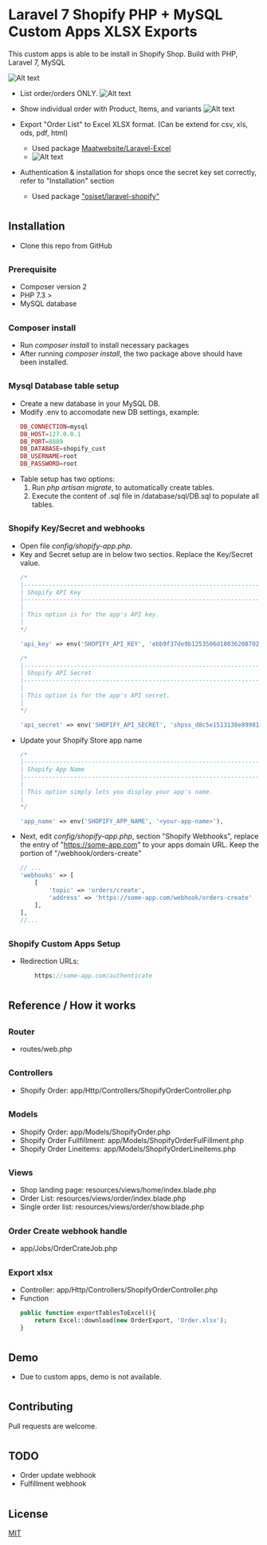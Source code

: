 # <h1> Laravel 7 Shopify PHP + MySQL Custom Apps XLSX Exports
This custom apps is able to be install in Shopify Shop.
Build with PHP, Laravel 7, MySQL

![Alt text](public/images/github/home.png?raw=true "Home")


* List order/orders ONLY.
![Alt text](public/images/github/order_list1.png?raw=true "Order List")

* Show individual order with Product, Items, and variants
![Alt text](public/images/github/single_order.png?raw=true "Single Order")

* Export "Order List" to Excel XLSX format. (Can be extend for csv, xls, ods, pdf, html) 
    * Used package <a href="https://github.com/maatwebsite/Laravel-Excel">Maatwebsite/Laravel-Excel</a>
    * ![Alt text](public/images/github/export_excel.png?raw=true "Export Excel")

* Authentication & installation for shops once the secret key set correctly, refer to "Installation" section
  * Used package <a href="https://github.com/osiset/laravel-shopify">"osiset/laravel-shopify"</a>

# <h2>Installation
- Clone this repo from GitHub
## <h3> Prerequisite
   * Composer version 2
   * PHP 7.3 >
   * MySQL database
## <h3> Composer install
* Run <i>composer install</i> to install necessary packages
* After running <i>composer install</i>, the two package above should have been installed.
## <h3> Mysql Database table setup
* Create a new database in your MySQL DB.
* Modify .env to accomodate new DB settings, example:
    ```php
    DB_CONNECTION=mysql
    DB_HOST=127.0.0.1
    DB_PORT=8889
    DB_DATABASE=shopify_cust
    DB_USERNAME=root
    DB_PASSWORD=root
    ```
* Table setup has two options:
  1. Run <i>php artisan migrate</i>, to automatically create tables.
  2. Execute the content of .sql file in /database/sql/DB.sql to populate all tables.

## <h3> Shopify Key/Secret and webhooks
* Open file <i>config/shopify-app.php</i>.
* Key and Secret setup are in below two sectios. Replace the Key/Secret value.
    ```php
    /*
    |--------------------------------------------------------------------------
    | Shopify API Key
    |--------------------------------------------------------------------------
    |
    | This option is for the app's API key.
    |
    */

    'api_key' => env('SHOPIFY_API_KEY', 'ebb9f37de9b1253506d18036208702ba'),

    /*
    |--------------------------------------------------------------------------
    | Shopify API Secret
    |--------------------------------------------------------------------------
    |
    | This option is for the app's API secret.
    |
    */

    'api_secret' => env('SHOPIFY_API_SECRET', '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'),
    ```
* Update your Shopify Store app name
    ```php
    /*
    |--------------------------------------------------------------------------
    | Shopify App Name
    |--------------------------------------------------------------------------
    |
    | This option simply lets you display your app's name.
    |
    */

    'app_name' => env('SHOPIFY_APP_NAME', '<your-app-name>'),
    ```
* Next, edit <i>config/shopify-app.php</i>, section "Shopify Webhooks", replace the entry of "https://some-app.com" to your apps domain URL. Keep the portion of "/webhook/orders-create"
    ```php
    // ...
    'webhooks' => [
        [
            'topic' => 'orders/create',
            'address' => 'https://some-app.com/webhook/orders-create'
        ],
    ],
    //...
    ```
## <h3> Shopify Custom Apps Setup
- Redirection URLs:
    ```php
        https://some-app.com/authenticate
    ```

# <h2> Reference / How it works
## <h3> Router
- routes/web.php
## <h3> Controllers
- Shopify Order: app/Http/Controllers/ShopifyOrderController.php
## <h3> Models
- Shopify Order: app/Models/ShopifyOrder.php
- Shopify Order Fullfillment: app/Models/ShopifyOrderFulFillment.php
- Shopify Order Lineitems: app/Models/ShopifyOrderLineitems.php
## <h3> Views
- Shop landing page: resources/views/home/index.blade.php
- Order List: resources/views/order/index.blade.php
- Single order list: resources/views/order/show.blade.php
## <h3> Order Create webhook handle
- app/Jobs/OrderCrateJob.php
## <h3> Export xlsx 
- Controller: app/Http/Controllers/ShopifyOrderController.php
- Function
    ```php
    public function exportTablesToExcel(){
        return Excel::download(new OrderExport, 'Order.xlsx');
    }
    ```

# <h2> Demo
- Due to custom apps, demo is not available.

# <h2> Contributing
Pull requests are welcome. 

# <h2> TODO
- Order update webhook
- Fulfillment webhook

# <h2> License
[MIT](https://choosealicense.com/licenses/mit/)